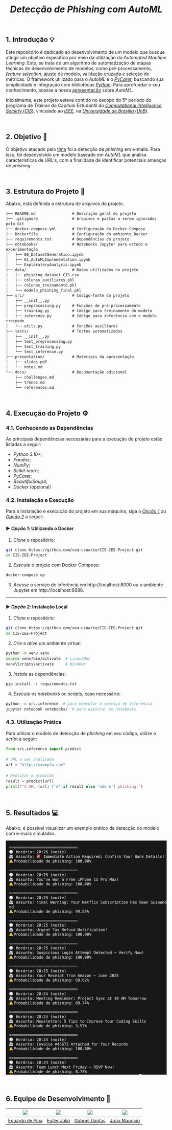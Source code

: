 <h1 align="center">
  <b><i>Detecção de Phishing com AutoML</i></b>
</h1>

<br>

## 1. Introdução 💡

Este repositório é dedicado ao desenvolvimento de um modelo que busque atingir um objetivo específico por meio da utilização do *Automated Machine Learning*. Este, se trata de um algoritmo de automatização de etapas técnicas do desenvolvimento de modelos, como pré-processamento, *feature selection*, ajuste de modelo, validação cruzada e seleção de métricas. O framework utilizado para o *AutoML* é o [*PyCaret*](https://pycaret.org), buscando sua simplicidade e integração com bibliotecas [*Python*](https://www.python.org). Para aprofundar o seu conhecimento, acesse a nossa [apresentação](presentation/slides.pdf) sobre *AutoML*.

Inicialmente, este projeto esteve contido no escopo do 5° período do programa de *Trainee* do Capítulo Estudantil do [*Computational Intelligence Society* (*CIS*)](https://cis.ieee.org), vinculado ao [*IEEE*](https://www.ieee.org), na [*Universidade de Brasília* (*UnB*)](https://www.unb.br).

<br>

## 2. Objetivo 🔭

O objetivo atacado pelo [time](#6-equipe-de-desenvolvimento-) foi a detecção de *phishing* em e-mails. Para isso, foi desenvolvido um modelo baseado em *AutoML* que analisa características de URL's, com a finalidade de identificar potenciais ameaças de *phishing*.

<br>

## 3. Estrutura do Projeto 🧱

Abaixo, está definida a estrutura de arquivos do projeto.

```
├── README.md                # Descrição geral do projeto
├── .gitignore               # Arquivos e pastas a serem ignorados pelo Git
├── docker-compose.yml       # Configuração do Docker Compose
├── Dockerfile               # Configuração do ambiente Docker
├── requirements.txt         # Dependências do projeto
├── notebooks/               # Notebooks Jupyter para estudo e experimentação
│   ├── 00_DatasetGeneration.ipynb
│   ├── 01_AutoMLImplementation.ipynb
│   └── ExploratoryAnalysis.ipynb
├── data/                    # Dados utilizados no projeto
│   ├── phishing_dataset_CIS.csv
│   ├── colunas_auxiliares.pkl
│   ├── colunas_treinamento.pkl
│   └── modelo_phishing_final.pkl
├── src/                     # Código-fonte do projeto
│   ├── __init__.py
│   ├── preprocessing.py     # Funções de pré-processamento
│   ├── training.py          # Código para treinamento do modelo
│   ├── inference.py         # Código para inferência com o modelo treinado
│   └── utils.py             # Funções auxiliares
├── tests/                   # Testes automatizados
│   ├── __init__.py
│   ├── test_preprocessing.py
│   ├── test_training.py
│   └── test_inference.py
├── presentation/            # Materiais da apresentação
│   ├── slides.pdf
│   └── notes.md
└── docs/                    # Documentação adicional
    ├── challenges.md
    ├── trends.md
    └── references.md
```

<br>

## 4. Execução do Projeto ⚙

### 4.1. Conhecendo as Dependências

As principais dependências necessárias para a execução do projeto estão listadas a seguir:

- *Python 3.10+*;
- *Pandas*;
- *NumPy*;
- *Scikit-learn*;
- *PyCaret*;
- *BeautifulSoup4*;
- *Docker* (opcional)

### 4.2. Instalação e Execução

Para a instalação e execução do projeto em sua máquina, siga a [*Opção 1*]() ou [*Opção 2*]() a seguir:

#### ► *Opção 1*: Utilizando o **Docker**

1. *Clone* o repositório:
```bash
git clone https://github.com/seu-usuario/CIS-IEE-Project.git
cd CIS-IEE-Project
```

2. *Execute* o projeto com Docker Compose:
```bash
docker-compose up
```

3. *Acesse* o serviço de inferência em http://localhost:8000 ou o ambiente Jupyter em http://localhost:8888.

---

#### ► *Opção 2*: Instalação **Local**

1. *Clone* o repositório:
```bash
git clone https://github.com/seu-usuario/CIS-IEE-Project.git
cd CIS-IEE-Project
```

2. *Crie* e *ative* um ambiente virtual:
```bash
python -m venv venv
source venv/bin/activate  # Linux/Mac
venv\Scripts\activate     # Windows
```

3. *Instale* as dependências:
```bash
pip install -r requirements.txt
```

4. *Execute* os *notebooks* ou *scripts*, caso necessário:
```bash
python -m src.inference  # para executar o serviço de inferência
jupyter notebook notebooks/  # para explorar os notebooks
```

### 4.3. Utilização Prática

Para utilizar o modelo de detecção de *phishing* em seu código, utilize o *script* a seguir:

```python
from src.inference import predict

# URL a ser analisada
url = "http://exemplo.com"

# Realizar a predição
result = predict(url)
print(f"A URL {url} {'é' if result else 'não é'} phishing.")
```

<br>

## 5. Resultados 💻

Abaixo, é possível visualizar um exemplo prático da detecção do modelo com e-mails simulados.

![Resultado](docs/assets/results/1.jpg)

<br>

## 6. Equipe de Desenvolvimento 👥

| [![](https://avatars.githubusercontent.com/eduardodpms)](https://github.com/eduardodpms) | [![](https://avatars.githubusercontent.com/Potatoyz908)](https://github.com/Potatoyz908) | [![](https://avatars.githubusercontent.com/gdantas04)](https://github.com/gdantas04) | [![](https://avatars.githubusercontent.com/JMPNascimento)](https://github.com/JMPNascimento) |
|:-:|:-:|:-:|:-:|
| [Eduardo de Pina](https://github.com/eduardodpms) | [Euller Júlio](https://github.com/Potatoyz908) | [Gabriel Dantas](https://github.com/gdantas04) | [João Maurício](https://github.com/JMPNascimento) |